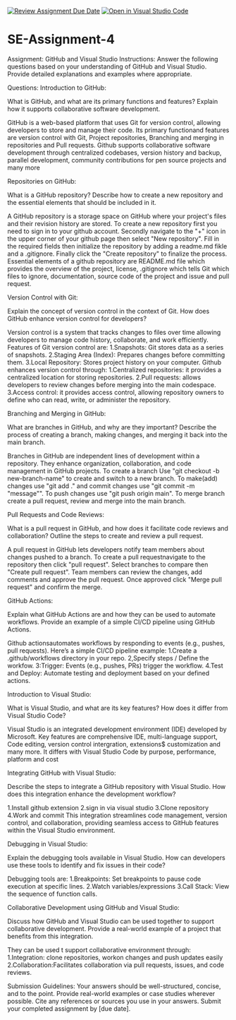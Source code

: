 [![Review Assignment Due Date](https://classroom.github.com/assets/deadline-readme-button-22041afd0340ce965d47ae6ef1cefeee28c7c493a6346c4f15d667ab976d596c.svg)](https://classroom.github.com/a/GvXCZgfk)
[![Open in Visual Studio Code](https://classroom.github.com/assets/open-in-vscode-2e0aaae1b6195c2367325f4f02e2d04e9abb55f0b24a779b69b11b9e10269abc.svg)](https://classroom.github.com/online_ide?assignment_repo_id=15347301&assignment_repo_type=AssignmentRepo)
# SE-Assignment-4
Assignment: GitHub and Visual Studio
Instructions:
Answer the following questions based on your understanding of GitHub and Visual Studio. Provide detailed explanations and examples where appropriate.

Questions:
Introduction to GitHub:

What is GitHub, and what are its primary functions and features? Explain how it supports collaborative software development.

GitHub is a web-based platform that uses Git for version control, allowing developers to store and manage their code. Its primary functionand features are version control with Git, Project repositories, Branching and merging in repositories and Pull requests. Github supports collaborative software development through centralized codebases, version history and backup, parallel development, community contributions for pen source projects and many more

Repositories on GitHub:

What is a GitHub repository? Describe how to create a new repository and the essential elements that should be included in it.

A GitHub repository is a storage space on GitHub where your project's files and their revision history are stored. To create a new repository first you need to sign in to your github account. Secondly navigate to the "+" icon in the upper corner of your github page then select "New repository". Fill in the required fields then initialize the repository by adding a readme.md fikle and a .gitignore. Finally click the "Create repository" to finalize the process. Essential elements of a github repository are README.md file which provides the overview of the project, license, .gitignore which tells Git which files to ignore, documentation, source code of the project and issue and pull request.

Version Control with Git:

Explain the concept of version control in the context of Git. How does GitHub enhance version control for developers?

Version control is a system that tracks changes to files over time allowing developers to manage code history, collaborate, and work efficiently. Features of Git version control are:
1.Snapshots: Git stores data as a series of snapshots.
2.Staging Area (Index): Prepares changes before committing them.
3.Local Repository: Stores project history on your computer.
Github enhances version control through:
1.Centralized repositories: it provides a centralized location for storing repositories.
2.Pull requests: allows developers to review changes before merging into the main codespace.
3.Access control: it provides access control, allowing repository owners to define who can read, write, or administer the repository.

Branching and Merging in GitHub:

What are branches in GitHub, and why are they important? Describe the process of creating a branch, making changes, and merging it back into the main branch.

Branches in GitHub are independent lines of development within a repository. They enhance organization, collaboration, and code management in GitHub projects. To create a branch Use "git checkout -b new-branch-name" to create and switch to a new branch. To make(add) changes use "git add ." and commit changes use "git commit -m "message"". To push changes use "git push origin main". To merge branch create a pull request, review and merge into the main branch.


Pull Requests and Code Reviews:

What is a pull request in GitHub, and how does it facilitate code reviews and collaboration? Outline the steps to create and review a pull request.

A pull request in GitHub lets developers notify team members about changes pushed to a branch. To create a pull requestnavigate to the repository then click "pull request". Select branches to compare then "Create pull request". Team members can review the changes, add comments and approve the pull request. Once approved click "Merge pull request" and confirm the merge.

GitHub Actions:

Explain what GitHub Actions are and how they can be used to automate workflows. Provide an example of a simple CI/CD pipeline using GitHub Actions.

Github actionsautomates workflows by responding to events (e.g., pushes, pull requests). Here’s a simple CI/CD pipeline example:
1.Create a .github/workflows directory in your repo.
2,Specify steps / Define the workfow.
3:Trigger: Events (e.g., pushes, PRs) trigger the workflow.
4.Test and Deploy: Automate testing and deployment based on your defined actions.

Introduction to Visual Studio:

What is Visual Studio, and what are its key features? How does it differ from Visual Studio Code?

Visual Studio is an integrated development environment (IDE) developed by Microsoft. Key features are comprehensive IDE, multi-language support, Code editing, version control intergration, extensions$ customization and many more. It differs with Visual Studio Code by purpose, performance, platform and cost

Integrating GitHub with Visual Studio:

Describe the steps to integrate a GitHub repository with Visual Studio. How does this integration enhance the development workflow?

1.Install github extension
2.sign in via visual studio
3.Clone repository
4.Work and commit
This integration streamlines code management, version control, and collaboration, providing seamless access to GitHub features within the Visual Studio environment.

Debugging in Visual Studio:

Explain the debugging tools available in Visual Studio. How can developers use these tools to identify and fix issues in their code?

Debugging tools are:
1.Breakpoints: Set breakpoints to pause code execution at specific lines.
2.Watch variables/expressions
3.Call Stack: View the sequence of function calls.

Collaborative Development using GitHub and Visual Studio:

Discuss how GitHub and Visual Studio can be used together to support collaborative development. Provide a real-world example of a project that benefits from this integration.

They can be used t support collaborative environment through:
1.Integration: clone repositories, workon changes and push updates easily
2.Collaboration:Facilitates collaboration via pull requests, issues, and code reviews.

Submission Guidelines:
Your answers should be well-structured, concise, and to the point.
Provide real-world examples or case studies wherever possible.
Cite any references or sources you use in your answers.
Submit your completed assignment by [due date].
